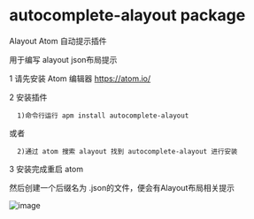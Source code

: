 # autocomplete-alayout package

Alayout Atom 自动提示插件

用于编写 alayout json布局提示

1 请先安装 Atom 编辑器
https://atom.io/

2 安装插件
  
      1)命令行运行 apm install autocomplete-alayout 
  
  或者 
  
      2)通过 atom 搜索 alayout 找到 autocomplete-alayout 进行安装
  
3 安装完成重启 atom

然后创建一个后缀名为 .json的文件，便会有Alayout布局相关提示


![image](https://s33.aconvert.com/convert/p3r68-cdx67/lks9u-vzhjm.gif)

